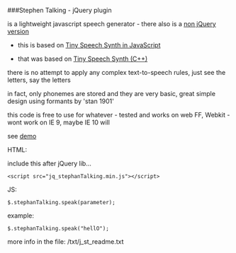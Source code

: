 ###Stephen Talking - jQuery plugin

is a lightweight javascript speech generator - there also is a [non jQuery version](https://github.com/chaaad/Stephan-Talking)

- this is based on [Tiny Speech Synth in JavaScript](http://heckmeck.de/demoscene/tiny-speech-synth-js/)

- that was based on [Tiny Speech Synth (C++)](http://www.pouet.net/prod.php?which=50530/)

there is no attempt to apply any complex text-to-speech rules, just see the letters, say the letters

in fact, only phonemes are stored and they are very basic, great simple design using formants by 'stan 1901'

this code is free to use for whatever - tested and works on web FF, Webkit - wont work on IE 9, maybe IE 10 will

see [demo](http://alkemis.com/jQ_stephanTalking/)

HTML:

include this after jQuery lib...

`<script src="jq_stephanTalking.min.js"></script>`

JS:

`$.stephanTalking.speak(parameter);`

example:

`$.stephanTalking.speak("hellO");`



more info in the file:
/txt/j_st_readme.txt
